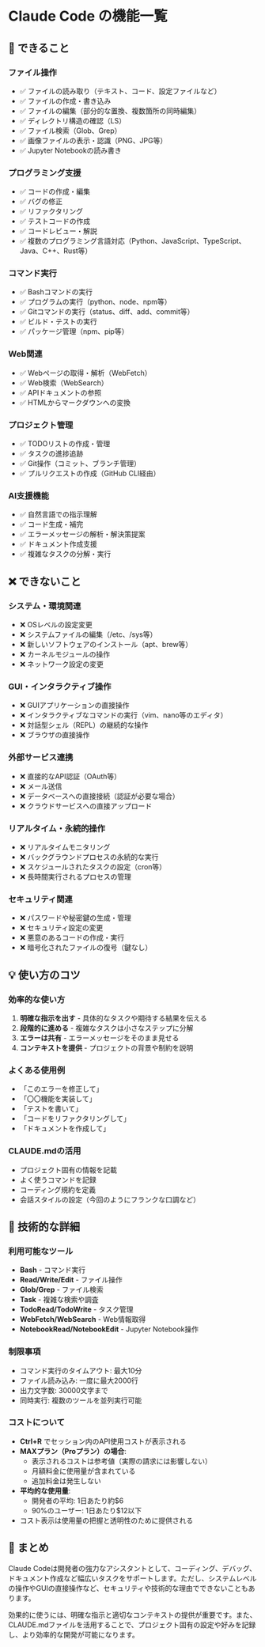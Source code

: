 # Claude Code の機能一覧

## 🎯 できること

### ファイル操作

- ✅ ファイルの読み取り（テキスト、コード、設定ファイルなど）
- ✅ ファイルの作成・書き込み
- ✅ ファイルの編集（部分的な置換、複数箇所の同時編集）
- ✅ ディレクトリ構造の確認（LS）
- ✅ ファイル検索（Glob、Grep）
- ✅ 画像ファイルの表示・認識（PNG、JPG等）
- ✅ Jupyter Notebookの読み書き

### プログラミング支援

- ✅ コードの作成・編集
- ✅ バグの修正
- ✅ リファクタリング
- ✅ テストコードの作成
- ✅ コードレビュー・解説
- ✅ 複数のプログラミング言語対応（Python、JavaScript、TypeScript、Java、C++、Rust等）

### コマンド実行

- ✅ Bashコマンドの実行
- ✅ プログラムの実行（python、node、npm等）
- ✅ Gitコマンドの実行（status、diff、add、commit等）
- ✅ ビルド・テストの実行
- ✅ パッケージ管理（npm、pip等）

### Web関連

- ✅ Webページの取得・解析（WebFetch）
- ✅ Web検索（WebSearch）
- ✅ APIドキュメントの参照
- ✅ HTMLからマークダウンへの変換

### プロジェクト管理

- ✅ TODOリストの作成・管理
- ✅ タスクの進捗追跡
- ✅ Git操作（コミット、ブランチ管理）
- ✅ プルリクエストの作成（GitHub CLI経由）

### AI支援機能

- ✅ 自然言語での指示理解
- ✅ コード生成・補完
- ✅ エラーメッセージの解析・解決策提案
- ✅ ドキュメント作成支援
- ✅ 複雑なタスクの分解・実行

## ❌ できないこと

### システム・環境関連

- ❌ OSレベルの設定変更
- ❌ システムファイルの編集（/etc、/sys等）
- ❌ 新しいソフトウェアのインストール（apt、brew等）
- ❌ カーネルモジュールの操作
- ❌ ネットワーク設定の変更

### GUI・インタラクティブ操作

- ❌ GUIアプリケーションの直接操作
- ❌ インタラクティブなコマンドの実行（vim、nano等のエディタ）
- ❌ 対話型シェル（REPL）の継続的な操作
- ❌ ブラウザの直接操作

### 外部サービス連携

- ❌ 直接的なAPI認証（OAuth等）
- ❌ メール送信
- ❌ データベースへの直接接続（認証が必要な場合）
- ❌ クラウドサービスへの直接アップロード

### リアルタイム・永続的操作

- ❌ リアルタイムモニタリング
- ❌ バックグラウンドプロセスの永続的な実行
- ❌ スケジュールされたタスクの設定（cron等）
- ❌ 長時間実行されるプロセスの管理

### セキュリティ関連

- ❌ パスワードや秘密鍵の生成・管理
- ❌ セキュリティ設定の変更
- ❌ 悪意のあるコードの作成・実行
- ❌ 暗号化されたファイルの復号（鍵なし）

## 💡 使い方のコツ

### 効率的な使い方

1. **明確な指示を出す** - 具体的なタスクや期待する結果を伝える
2. **段階的に進める** - 複雑なタスクは小さなステップに分解
3. **エラーは共有** - エラーメッセージをそのまま見せる
4. **コンテキストを提供** - プロジェクトの背景や制約を説明

### よくある使用例

- 「このエラーを修正して」
- 「〇〇機能を実装して」
- 「テストを書いて」
- 「コードをリファクタリングして」
- 「ドキュメントを作成して」

### CLAUDE.mdの活用

- プロジェクト固有の情報を記載
- よく使うコマンドを記録
- コーディング規約を定義
- 会話スタイルの設定（今回のようにフランクな口調など）

## 🔧 技術的な詳細

### 利用可能なツール

- **Bash** - コマンド実行
- **Read/Write/Edit** - ファイル操作
- **Glob/Grep** - ファイル検索
- **Task** - 複雑な検索や調査
- **TodoRead/TodoWrite** - タスク管理
- **WebFetch/WebSearch** - Web情報取得
- **NotebookRead/NotebookEdit** - Jupyter Notebook操作

### 制限事項

- コマンド実行のタイムアウト: 最大10分
- ファイル読み込み: 一度に最大2000行
- 出力文字数: 30000文字まで
- 同時実行: 複数のツールを並列実行可能

### コストについて

- **Ctrl+R** でセッション内のAPI使用コストが表示される
- **MAXプラン（Proプラン）の場合**:
  - 表示されるコストは参考値（実際の請求には影響しない）
  - 月額料金に使用量が含まれている
  - 追加料金は発生しない
- **平均的な使用量**:
  - 開発者の平均: 1日あたり約$6
  - 90%のユーザー: 1日あたり$12以下
- コスト表示は使用量の把握と透明性のために提供される

## 📝 まとめ

Claude
Codeは開発者の強力なアシスタントとして、コーディング、デバッグ、ドキュメント作成など幅広いタスクをサポートします。ただし、システムレベルの操作やGUIの直接操作など、セキュリティや技術的な理由でできないこともあります。

効果的に使うには、明確な指示と適切なコンテキストの提供が重要です。また、CLAUDE.mdファイルを活用することで、プロジェクト固有の設定や好みを記録し、より効率的な開発が可能になります。
